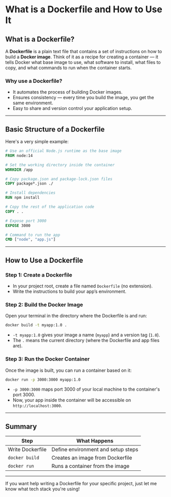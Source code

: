 # What is a Dockerfile and How to Use It

## What is a Dockerfile?

A **Dockerfile** is a plain text file that contains a set of instructions on how to build a **Docker image**. Think of it as a recipe for creating a container — it tells Docker what base image to use, what software to install, what files to copy, and what commands to run when the container starts.

### Why use a Dockerfile?

- It automates the process of building Docker images.
- Ensures consistency — every time you build the image, you get the same environment.
- Easy to share and version control your application setup.

---

## Basic Structure of a Dockerfile

Here's a very simple example:

```Dockerfile
# Use an official Node.js runtime as the base image
FROM node:14

# Set the working directory inside the container
WORKDIR /app

# Copy package.json and package-lock.json files
COPY package*.json ./

# Install dependencies
RUN npm install

# Copy the rest of the application code
COPY . .

# Expose port 3000
EXPOSE 3000

# Command to run the app
CMD ["node", "app.js"]
```

---

## How to Use a Dockerfile

### Step 1: Create a Dockerfile

- In your project root, create a file named `Dockerfile` (no extension).
- Write the instructions to build your app’s environment.

### Step 2: Build the Docker Image

Open your terminal in the directory where the Dockerfile is and run:

```bash
docker build -t myapp:1.0 .
```

- `-t myapp:1.0` gives your image a name (`myapp`) and a version tag (`1.0`).
- The `.` means the current directory (where the Dockerfile and app files are).

### Step 3: Run the Docker Container

Once the image is built, you can run a container based on it:

```bash
docker run -p 3000:3000 myapp:1.0
```

- `-p 3000:3000` maps port 3000 of your local machine to the container's port 3000.
- Now, your app inside the container will be accessible on `http://localhost:3000`.

---

## Summary

| Step            | What Happens                         |
|-----------------|--------------------------------------|
| Write Dockerfile | Define environment and setup steps |
| `docker build`  | Creates an image from Dockerfile     |
| `docker run`    | Runs a container from the image      |

---

If you want help writing a Dockerfile for your specific project, just let me know what tech stack you're using!
